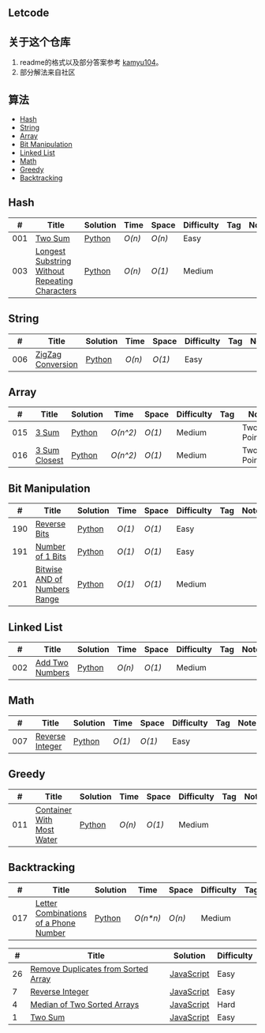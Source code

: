 ## Letcode
## 关于这个仓库
1. readme的格式以及部分答案参考 [kamyu104](https://github.com/kamyu104/LeetCode)。
2. 部分解法来自社区

## 算法
* [Hash](https://github.com/tangdoufeitang/leetcode#hash)
* [String](https://github.com/tangdoufeitang/leetcode#string)
* [Array](https://github.com/tangdoufeitang/leetcode#array)
* [Bit Manipulation](https://github.com/tangdoufeitang/leetcode#bit-manipulation)
* [Linked List](https://github.com/tangdoufeitang/leetcode#linked-list)
* [Math](https://github.com/tangdoufeitang/leetcode#math)
* [Greedy](https://github.com/tangdoufeitang/leetcode#greedy)
* [Backtracking](https://github.com/tangdoufeitang/leetcode#backtracking)


## Hash
|  #  | Title           |  Solution       |  Time           | Space           | Difficulty    | Tag          | Note| 
|-----|---------------- | --------------- | --------------- | --------------- | ------------- |--------------|-----|
001| [Two Sum](https://leetcode.com/problems/two-sum/)      | [Python](./Python/1.two-sum.py)      | _O(n)_         | _O(n)_          | Easy         ||
003| [Longest Substring Without Repeating Characters](https://leetcode.com/problems/3.longest-substring-without-repeating-characters/) |[Python](./Python/3.longest-substring-without-repeating-characters.py) | _O(n)_ | _O(1)_ | Medium ||

## String
|  #  | Title           |  Solution       |  Time           | Space           | Difficulty    | Tag          | Note| 
|-----|---------------- | --------------- | --------------- | --------------- | ------------- |--------------|-----|
006| [ZigZag Conversion](https://leetcode.com/problems/zigzag-conversion/) |[Python](./Python/6.zigzag-conversion.py) | _O(n)_ | _O(1)_        | Easy           |||

## Array
|  #  | Title           |  Solution       |  Time           | Space           | Difficulty    | Tag          | Note| 
|-----|---------------- | --------------- | --------------- | --------------- | ------------- |--------------|-----|
015 | [3 Sum](https://leetcode.com/problems/3sum/)         | [Python](./Python/15.3sum.py)       | _O(n^2)_        | _O(1)_          | Medium         || Two Pointers
016 | [3 Sum Closest](https://leetcode.com/problems/3sum-closest/) | [Python](./Python/16.3sum-closest.py) | _O(n^2)_       | _O(1)_          | Medium         || Two Pointers

## Bit Manipulation
|  #  | Title           |  Solution       |  Time           | Space           | Difficulty    | Tag          | Note| 
|-----|---------------- | --------------- | --------------- | --------------- | ------------- |--------------|-----|
190 | [Reverse Bits](https://leetcode.com/problems/reverse-bits/)  | [Python](./Python/190.reverse-bits.py) | _O(1)_        | _O(1)_          | Easy           |||
191  |[Number of 1 Bits](https://leetcode.com/problems/number-of-1-bits/) | [Python](./Python/191.number-of-1-bits.py) | _O(1)_ | _O(1)_          | Easy           |||
201 | [Bitwise AND of Numbers Range](https://leetcode.com/problems/bitwise-and-of-numbers-range/) | [Python](./Python/201.bitwise-and-of-numbers-range.py) | _O(1)_ | _O(1)_ | Medium ||

## Linked List
|  #  | Title           |  Solution       |  Time           | Space           | Difficulty    | Tag          | Note| 
|-----|---------------- | --------------- | --------------- | --------------- | ------------- |--------------|-----|
002| [Add Two Numbers](https://leetcode.com/problems/add-two-numbers/) | [Python](./Python/2.add-two-numbers.py) | _O(n)_   | _O(1)_          | Medium         |||

## Math
|  #  | Title           |  Solution       |  Time           | Space           | Difficulty    | Tag          | Note| 
|-----|---------------- | --------------- | --------------- | --------------- | ------------- |--------------|-----|
007| [Reverse Integer](https://leetcode.com/problems/reverse-integer/) | [Python](./Python/7.reverse-integer.py) | _O(1)_ | _O(1)_         | Easy           ||

## Greedy
|  #  | Title           |  Solution       |  Time           | Space           | Difficulty    | Tag          | Note| 
|-----|---------------- | --------------- | --------------- | --------------- | ------------- |--------------|-----|
011| [Container With Most Water](https://leetcode.com/problems/container-with-most-water/)| [Python](./Python/11.container-with-most-water.py) | _O(n)_ | _O(1)_ | Medium ||

## Backtracking
|  #  | Title           |  Solution       |  Time           | Space           | Difficulty    | Tag          | Note| 
|-----|---------------- | --------------- | --------------- | --------------- | ------------- |--------------|-----|
017| [Letter Combinations of a Phone Number](https://leetcode.com/problems/letter-combinations-of-a-phone-number/)| [Python](./Python/17.letter-combinations-of-a-phone-number.py) | _O(n*n)_ | _O(n)_ | Medium ||



| # | Title | Solution | Difficulty |
|---| ----- | -------- | ---------- |
|26|[Remove Duplicates from Sorted Array](https://oj.leetcode.com/problems/remove-duplicates-from-sorted-array/)| [JavaScript](./JavaScript/26.Remove-Duplicates-from-Sorted-Array.js)|Easy|
|7|[Reverse Integer](https://oj.leetcode.com/problems/reverse-integer/)| [JavaScript](./7.Reverse-Integer.js)|Easy|
|4|[Median of Two Sorted Arrays](https://oj.leetcode.com/problems/median-of-two-sorted-arrays/)| [JavaScript](./JavaScript/26.Remove-Duplicates-from-Sorted-Array.js)|Hard|
|1|[Two Sum](https://oj.leetcode.com/problems/two-sum/)| [JavaScript](./JavaScript/1.Two-Sum.js)|Easy|
